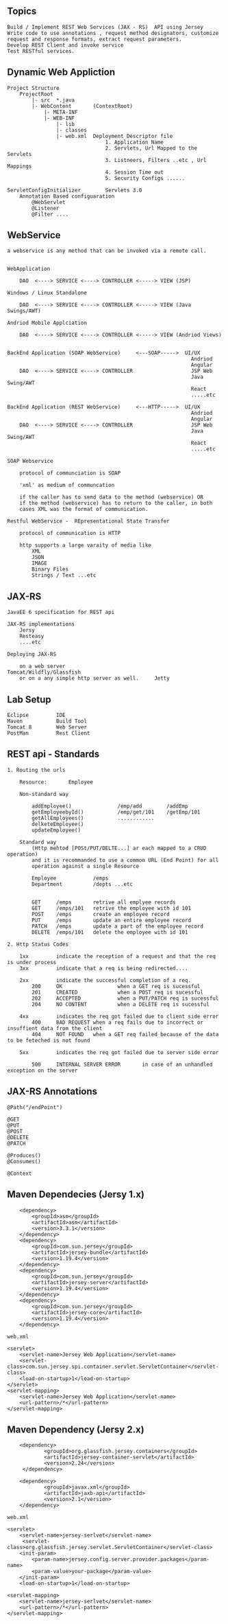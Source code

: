 Topics
-------------------------------------------------------------

    Build / Implement REST Web Services (JAX - RS)  API using Jersey
    Write code to use annotations , request method designators, customize request and response formats, extract request parameters.
    Develop REST Client and invoke service
    Test RESTful services.

Dynamic Web Appliction
-----------------------------------------------------------------

    Project Structure
        ProjectRoot
            |- src  *.java
            |- WebContent       (ContextRoot)
                |- META-INF
                |- WEB-INF
                    |- lib
                    |- classes
                    |- web.xml  Deployment Descriptor file
                                    1. Application Name
                                    2. Servlets, Url Mapped to the Servlets
                                    3. Listneers, Filters ..etc , Url Mappings
                                    4. Session Time out
                                    5. Security Configs ......

    ServletConfigInitializer        Servlets 3.0
        Annotation Based configuaration
            @WebServlet
            @Listener
            @Filter ....
        
    
WebService
-----------------------------------------------------------------

    a webservice is any method that can be invoked via a remote call.


    WebApplication

        DAO  <----> SERVICE <----> CONTROLLER <-----> VIEW (JSP)

    Windows / Linux Standalone 

        DAO  <----> SERVICE <----> CONTROLLER <-----> VIEW (Java Swings/AWT)

    Andriod Mobile Applciation
        
        DAO  <----> SERVICE <----> CONTROLLER <-----> VIEW (Andriod Views)


    BackEnd Application (SOAP WebService)     <---SOAP----->  UI/UX
                                                                Andriod
                                                                Angular
        DAO  <----> SERVICE <----> CONTROLLER                   JSP Web
                                                                Java Swing/AWT
                                                                React
                                                                .....etc

    BackEnd Application (REST WebService)     <---HTTP----->  UI/UX
                                                                Andriod
                                                                Angular
        DAO  <----> SERVICE <----> CONTROLLER                   JSP Web
                                                                Java Swing/AWT
                                                                React
                                                                .....etc

    SOAP Webservice

        protocol of communciation is SOAP

        'xml' as medium of communcation

        if the caller has to send data to the method (webservice) OR
        if the method (webservice) has to return to the caller, in both
        cases XML was the format of communication.

    Restful WebService -  REpresentational State Transfer 

        protocol of communication is HTTP

        http supports a large varaity of media like
            XML
            JSON
            IMAGE
            Binary Files
            Strings / Text ...etc


JAX-RS
-----------------------------------------------------------------------

    JavaEE 6 specification for REST api

    JAX-RS implementations
        Jersy
        Resteasy
        ....etc

    Deploying JAX-RS

        on a web server                             Tomcat/Wildfly/Glassfish
        or on a any simple http server as well.     Jetty

Lab Setup
------------------------------------------------------------------------

    Eclipse         IDE
    Maven           Build Tool
    Tomcat 8        Web Server
    PostMan         Rest Client

REST api        - Standards
------------------------------------------------------------------------

    1. Routing the urls

        Resource:       Employee

        Non-standard way

            addEmployee()               /emp/add        /addEmp
            getEmployeebyId()           /emp/get/101    /getEmp/101
            getAllEmployees()           ............
            delketeEmployee()
            updateEmployee()

        Standard way
            (Http mehtod [POSt/PUT/DELTE...] ar each mapped to a CRUD operation)
            and it is recommanded to use a common URL (End Point) for all
            operation against a single Resource

            Employee            /emps
            Department          /depts ...etc


            GET     /emps       retrive all emplyee records
            GET     /emps/101   retrive the employee with id 101
            POST    /emps       create an employee record
            PUT     /emps       update an entire employee record
            PATCH   /emps       update a part of the employee record
            DELETE  /emps/101   delete the employee with id 101

    2. Http Status Codes

        1xx         indicate the reception of a request and that the req is under process
        3xx         indicate that a req is being redirected....

        2xx         indicate the successful completion of a req.
            200     OK                  when a GET req is sucessful
            201     CREATED             when a POST req is sucessful 
            202     ACCEPTED            when a PUT/PATCH req is sucessful 
            204     NO CONTENT          when a DELETE req is sucessful 

        4xx         indicates the req got failed due to client side error
            400     BAD REQUEST when a req fails due to incorrect or insuffient data from the client
            404     NOT FOUND   when a GET req failed because of the data to be feteched is not found

        5xx         indicates the req got failed due to server side error

            500     INTERNAL SERVER ERROR       in case of an unhandled exception on the server


JAX-RS Annotations
-----------------------------------------------------------------------------------------

    @Path("/endPoint")

    @GET
    @PUT
    @POST
    @DELETE
    @PATCH

    @Produces()
    @Consumes()

    @Context

Maven Dependecies (Jersy 1.x)
-------------------------------------------------------------------------------------------

        <dependency>
			<groupId>asm</groupId>
			<artifactId>asm</artifactId>
			<version>3.3.1</version>
		</dependency>
		<dependency>
			<groupId>com.sun.jersey</groupId>
			<artifactId>jersey-bundle</artifactId>
			<version>1.19.4</version>
		</dependency>
		<dependency>
			<groupId>com.sun.jersey</groupId>
			<artifactId>jersey-server</artifactId>
			<version>1.19.4</version>
		</dependency>
		<dependency>
			<groupId>com.sun.jersey</groupId>
			<artifactId>jersey-core</artifactId>
			<version>1.19.4</version>
		</dependency>

    web.xml

    <servlet>
		<servlet-name>Jersey Web Application</servlet-name>
		<servlet-class>com.sun.jersey.spi.container.servlet.ServletContainer</servlet-class>
		<load-on-startup>1</load-on-startup>
	</servlet>
	<servlet-mapping>
		<servlet-name>Jersey Web Application</servlet-name>
		<url-pattern>/*</url-pattern>
	</servlet-mapping>

Maven Dependency (Jersy 2.x)
--------------------------------------------------------------------------------

        <dependency>
                <groupId>org.glassfish.jersey.containers</groupId>
                <artifactId>jersey-container-servlet</artifactId>
                <version>2.24</version>
         </dependency>
 
        <dependency>
                <groupId>javax.xml</groupId>
                <artifactId>jaxb-api</artifactId>
                <version>2.1</version>
        </dependency>

    web.xml

    <servlet>
        <servlet-name>jersey-serlvet</servlet-name>
         <servlet-class>org.glassfish.jersey.servlet.ServletContainer</servlet-class>
        <init-param>
            <param-name>jersey.config.server.provider.packages</param-name>
            <param-value>your-package</param-value>
        </init-param>
        <load-on-startup>1</load-on-startup>
   </servlet>
 
    <servlet-mapping>
        <servlet-name>jersey-serlvet</servlet-name>
        <url-pattern>/*</url-pattern>
    </servlet-mapping>